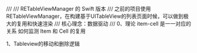 /// 
/// RETableViewManager 的 Swift 版本
/// 之前的项目使用RETableViewManager，在构建基于UITableView的列表页面时候，可以做到极大的复用和快速渲染
/// 核心理念：数据驱动
///
0、理论 item-cell 是一一对应的关系
    如何监测 Item 和 Cell 的复用
 
1、Tableview的移动和删除逻辑

